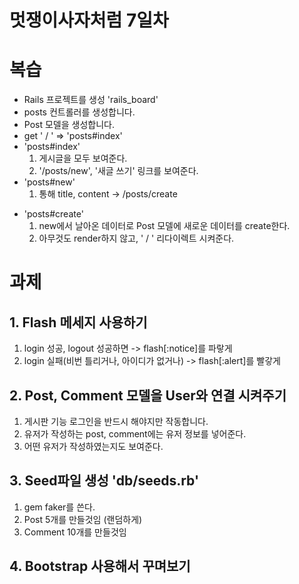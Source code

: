 # 멋쟁이사자처럼 7일차

# 복습

- Rails 프로젝트를 생성 'rails_board'
- posts 컨트롤러를 생성합니다.
- Post 모델을 생성합니다.
- get ' /  ' => 'posts#index'
- 'posts#index'
  1. 게시글을 모두 보여준다.
  2. '/posts/new', '새글 쓰기' 링크를 보여준다.
- 'posts#new'
  1. <form> 통해 title, content -> /posts/create
- 'posts#create'
  1. new에서 날아온 데이터로 Post 모델에 새로운 데이터를 create한다.
  2. 아무것도 render하지 않고, ' / ' 리다이렉트 시켜준다.


# 과제
## 1. Flash 메세지 사용하기
1. login 성공, logout 성공하면 -> flash[:notice]를 파랗게
2. login 실패(비번 틀리거나, 아이디가 없거나) -> flash[:alert]를 빨갛게

## 2. Post, Comment 모델을 User와 연결 시켜주기
1. 게시판 기능 로그인을 반드시 해야지만 작동합니다.
2. 유저가 작성하는 post, comment에는 유저 정보를 넣어준다.
3. 어떤 유저가 작성하였는지도 보여준다.

## 3. Seed파일 생성 'db/seeds.rb'
1. gem faker를 쓴다.
2. Post 5개를 만들것임 (랜덤하게)
3. Comment 10개를 만들것임

## 4. Bootstrap 사용해서 꾸며보기
